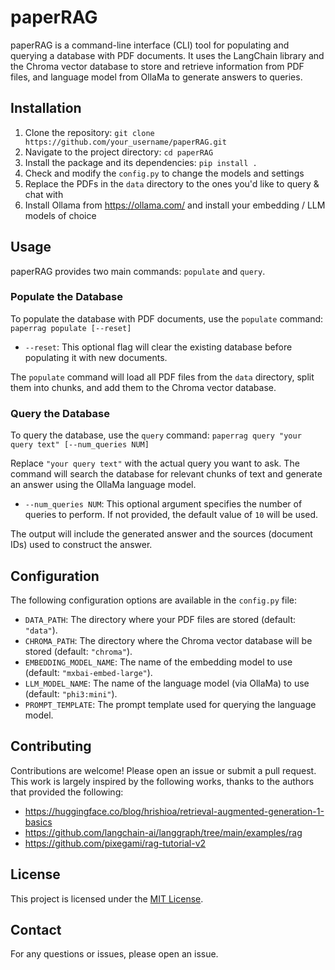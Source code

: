 # paperRAG

paperRAG is a command-line interface (CLI) tool for populating and querying a database with PDF documents. It uses the LangChain library and the Chroma vector database to store and retrieve information from PDF files, and language model from OllaMa to generate answers to queries.

## Installation

1. Clone the repository: `git clone https://github.com/your_username/paperRAG.git`
2. Navigate to the project directory: `cd paperRAG`
3. Install the package and its dependencies: `pip install .`
4. Check and modify the `config.py` to change the models and settings
5. Replace the PDFs in the `data` directory to the ones you'd like to query & chat with
6. Install Ollama from https://ollama.com/ and install your embedding / LLM models of choice

## Usage

paperRAG provides two main commands: `populate` and `query`.

### Populate the Database

To populate the database with PDF documents, use the `populate` command:
`paperrag populate [--reset]`

- `--reset`: This optional flag will clear the existing database before populating it with new documents.

The `populate` command will load all PDF files from the `data` directory, split them into chunks, and add them to the Chroma vector database.

### Query the Database

To query the database, use the `query` command:
`paperrag query "your query text" [--num_queries NUM]`

Replace `"your query text"` with the actual query you want to ask. The command will search the database for relevant chunks of text and generate an answer using the OllaMa language model.

- `--num_queries NUM`: This optional argument specifies the number of queries to perform. If not provided, the default value of `10` will be used.

The output will include the generated answer and the sources (document IDs) used to construct the answer.

## Configuration

The following configuration options are available in the `config.py` file:

- `DATA_PATH`: The directory where your PDF files are stored (default: `"data"`).
- `CHROMA_PATH`: The directory where the Chroma vector database will be stored (default: `"chroma"`).
- `EMBEDDING_MODEL_NAME`: The name of the embedding model to use (default: `"mxbai-embed-large"`).
- `LLM_MODEL_NAME`: The name of the language model (via OllaMa) to use (default: `"phi3:mini"`).
- `PROMPT_TEMPLATE`: The prompt template used for querying the language model.

## Contributing

Contributions are welcome! Please open an issue or submit a pull request.
This work is largely inspired by the following works, thanks to the authors that provided the following:
- https://huggingface.co/blog/hrishioa/retrieval-augmented-generation-1-basics
- https://github.com/langchain-ai/langgraph/tree/main/examples/rag
- https://github.com/pixegami/rag-tutorial-v2

## License

This project is licensed under the [MIT License](LICENSE).

## Contact

For any questions or issues, please open an issue.
